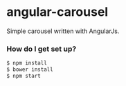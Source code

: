 # angular-carousel #
Simple carousel written with AngularJs.

### How do I get set up? ###
```bash
$ npm install
$ bower install
$ npm start
```